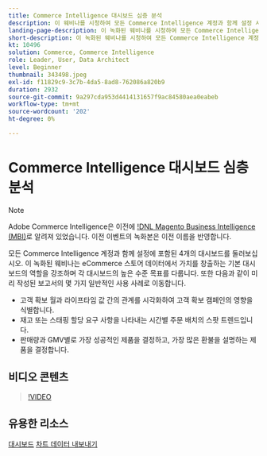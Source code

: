 ```yaml
---
title: Commerce Intelligence 대시보드 심층 분석
description: 이 웨비나를 시청하여 모든 Commerce Intelligence 계정과 함께 설정 시 포함된 4개의 대시보드에 대한 둘러보기를 확인하십시오.
landing-page-description: 이 녹화된 웨비나를 시청하여 모든 Commerce Intelligence 계정과 함께 설정에 포함된 4개의 대시보드를 살펴보십시오.
short-description: 이 녹화된 웨비나를 시청하여 모든 Commerce Intelligence 계정과 함께 설정에 포함된 4개의 대시보드를 살펴보십시오.
kt: 10496
solution: Commerce, Commerce Intelligence
role: Leader, User, Data Architect
level: Beginner
thumbnail: 343498.jpeg
exl-id: f11829c9-3c7b-4da5-8ad8-762086a820b9
duration: 2932
source-git-commit: 9a297cda953d4414131657f9ac84580aea0eabeb
workflow-type: tm+mt
source-wordcount: '202'
ht-degree: 0%

---
```


# Commerce Intelligence 대시보드 심층 분석

>[!NOTE]
>
>Adobe Commerce Intelligence은 이전에 [!DNL Magento Business Intelligence (MBI)](으)로 알려져 있었습니다. 이전 이벤트의 녹화본은 이전 이름을 반영합니다.

모든 Commerce Intelligence 계정과 함께 설정에 포함된 4개의 대시보드를 둘러보십시오. 이 녹화된 웨비나는 eCommerce 스토어 데이터에서 가치를 창출하는 기본 대시보드의 역할을 강조하며 각 대시보드의 높은 수준 목표를 다룹니다. 또한 다음과 같이 미리 작성된 보고서의 몇 가지 일반적인 사용 사례로 이동합니다.

- 고객 확보 월과 라이프타임 값 간의 관계를 시각화하여 고객 확보 캠페인의 영향을 식별합니다.
- 재고 또는 스태핑 할당 요구 사항을 나타내는 시간별 주문 배치의 스팟 트렌드입니다.
- 판매량과 GMV별로 가장 성공적인 제품을 결정하고, 가장 많은 환불을 설명하는 제품을 결정합니다.

## 비디오 콘텐츠

>[!VIDEO](https://video.tv.adobe.com/v/343498?quality=12&learn=on)

## 유용한 리소스

[대시보드](https://experienceleague.adobe.com/docs/commerce-business-intelligence/mbi/build/dashboards/ess-dashboards.html)
[차트 데이터 내보내기](https://experienceleague.adobe.com/docs/commerce-business-intelligence/mbi/build/share/exp-chart-dash.html)
